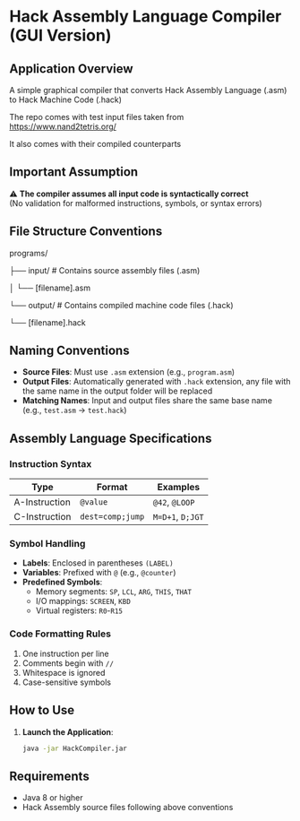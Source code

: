 # Hack Assembly Language Compiler (GUI Version)

## Application Overview
A simple graphical compiler that converts Hack Assembly Language (.asm) to Hack Machine Code (.hack)

The repo comes with test input files taken from https://www.nand2tetris.org/

It also comes with their compiled counterparts

## Important Assumption
⚠️ **The compiler assumes all input code is syntactically correct**  
(No validation for malformed instructions, symbols, or syntax errors)

## File Structure Conventions

programs/

├── input/ # Contains source assembly files (.asm)

│ └── [filename].asm

└── output/ # Contains compiled machine code files (.hack)

└── [filename].hack

## Naming Conventions

- **Source Files**: Must use `.asm` extension (e.g., `program.asm`)
- **Output Files**: Automatically generated with `.hack` extension, any file with the same name in the output folder will be replaced
- **Matching Names**: Input and output files share the same base name (e.g., `test.asm` → `test.hack`)

## Assembly Language Specifications

### Instruction Syntax

| Type          | Format               | Examples          |
|---------------|----------------------|-------------------|
| A-Instruction | `@value`             | `@42`, `@LOOP`    |
| C-Instruction | `dest=comp;jump`     | `M=D+1`, `D;JGT`  |

### Symbol Handling

- **Labels**: Enclosed in parentheses `(LABEL)`
- **Variables**: Prefixed with `@` (e.g., `@counter`)
- **Predefined Symbols**:
  - Memory segments: `SP`, `LCL`, `ARG`, `THIS`, `THAT`
  - I/O mappings: `SCREEN`, `KBD`
  - Virtual registers: `R0`-`R15`

### Code Formatting Rules

1. One instruction per line
2. Comments begin with `//`
3. Whitespace is ignored
4. Case-sensitive symbols

## How to Use
1. **Launch the Application**:
   ```bash
   java -jar HackCompiler.jar


## Requirements
- Java 8 or higher
- Hack Assembly source files following above conventions
